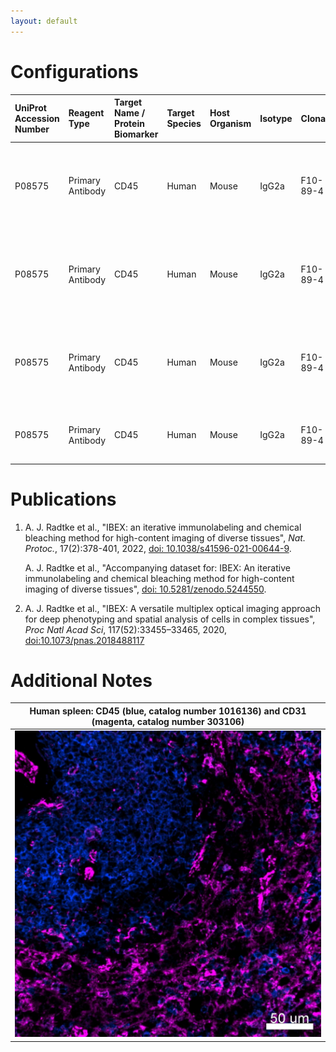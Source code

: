 ```yaml
---
layout: default
---
```


# Configurations

| UniProt Accession Number   | Reagent Type     | Target Name / Protein Biomarker   | Target Species   | Host Organism   | Isotype   | Clonality   | Vendor                  |   Catalog Number | Conjugate   | RRID       | Availability   | Method           | Tissue Preservation               | Target Tissue   | Tissue State   | Detergent         | Antigen Retrieval Conditions   | Dye Inactivation Conditions                                            | Recommend   | Agree                                                        | Disagree   | Contributor         | Notes   |
|:---------------------------|:-----------------|:----------------------------------|:-----------------|:----------------|:----------|:------------|:------------------------|-----------------:|:------------|:-----------|:---------------|:-----------------|:----------------------------------|:----------------|:---------------|:------------------|:-------------------------------|:-----------------------------------------------------------------------|:------------|:-------------------------------------------------------------|:-----------|:--------------------|:--------|
| P08575                     | Primary Antibody | CD45                              | Human            | Mouse           | IgG2a     | F10-89-4    | Caprico Biotechnologies |          1016136 | iF594       | AB_2892743 | Stock          | IBEX2D Automated | 1:4 Cytofix/Cytoperm Fixed Frozen | Jejunum         | NA             | 0.3% Triton-X-100 | NA                             | 0.5 mg/ml LiBH4 10 minutes continuous exchange with automated protocol | Yes         | [0000-0003-4379-8967](https://orcid.org/0000-0003-4379-8967) [[1](#publications)]                     | NA         | [0000-0003-4379-8967](https://orcid.org/0000-0003-4379-8967) |         |
| P08575                     | Primary Antibody | CD45                              | Human            | Mouse           | IgG2a     | F10-89-4    | Caprico Biotechnologies |          1016136 | iF594       | AB_2892743 | Stock          | IBEX2D Automated | 1:4 Cytofix/Cytoperm Fixed Frozen | Lymph Node      | NA             | 0.3% Triton-X-100 | NA                             | 0.5 mg/ml LiBH4 10 minutes continuous exchange with automated protocol | Yes         | [0000-0003-4379-8967](https://orcid.org/0000-0003-4379-8967) [[1](#publications)]                     | NA         | [0000-0003-4379-8967](https://orcid.org/0000-0003-4379-8967) |         |
| P08575                     | Primary Antibody | CD45                              | Human            | Mouse           | IgG2a     | F10-89-4    | Caprico Biotechnologies |          1016136 | iF594       | AB_2892743 | Stock          | IBEX2D Automated | 1:4 Cytofix/Cytoperm Fixed Frozen | Skin            | NA             | 0.3% Triton-X-100 | NA                             | 0.5 mg/ml LiBH4 10 minutes continuous exchange with automated protocol | Yes         | [0000-0003-4379-8967](https://orcid.org/0000-0003-4379-8967) [[1](#publications)]                     | NA         | [0000-0003-4379-8967](https://orcid.org/0000-0003-4379-8967) |         |
| P08575                     | Primary Antibody | CD45                              | Human            | Mouse           | IgG2a     | F10-89-4    | Caprico Biotechnologies |          1016136 | iF594       | AB_2892743 | Stock          | IBEX2D Manual    | 1:4 Cytofix/Cytoperm Fixed Frozen | Spleen          | NA             | 0.3% Triton-X-100 | NA                             | 1 mg/ml LiBH4 15 minutes                                               | Yes         | [0000-0003-4379-8967](https://orcid.org/0000-0003-4379-8967) [[2](#publications), [1](#publications)] | NA         | [0000-0003-4379-8967](https://orcid.org/0000-0003-4379-8967) |         |

# Publications

<a name="publications"></a>
1. A. J. Radtke et al., "IBEX: an iterative immunolabeling and chemical bleaching
 method for high-content imaging of diverse tissues", *Nat. Protoc.*, 17(2):378-401, 2022, [doi: 10.1038/s41596-021-00644-9](https://doi.org/10.1038/s41596-021-00644-9).

    A. J. Radtke et al., "Accompanying dataset for: IBEX: An iterative immunolabeling and chemical bleaching method for high-content imaging of diverse tissues", [doi: 10.5281/zenodo.5244550](https://doi.org/10.5281/zenodo.5244551).

2. A. J. Radtke et al., "IBEX: A versatile multiplex optical imaging approach for deep phenotyping and spatial analysis of cells in complex tissues", *Proc Natl Acad Sci*, 117(52):33455–33465, 2020, [doi:10.1073/pnas.2018488117](https://doi.org/10.1073/pnas.2018488117)


# Additional Notes

<a name="notes"></a>



| Human spleen: CD45 (blue, catalog number 1016136) and CD31 (magenta, catalog number 303106) |
|:-------:|
| ![](Spleen_CD45_iF594_CapricoBio_1016136_CD31_PE_BioLegend_303106.jpeg) |

